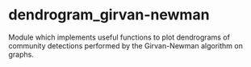 # dendrogram_girvan-newman
Module which implements useful functions to plot dendrograms of community detections performed by the Girvan-Newman algorithm on graphs.
